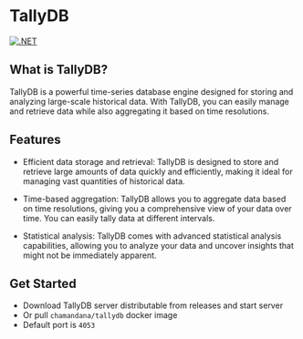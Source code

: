 # TallyDB

[![.NET](https://github.com/Chamuth/TallyDB/actions/workflows/dotnet.yml/badge.svg?branch=master)](https://github.com/Chamuth/TallyDB/actions/workflows/dotnet.yml)

## What is TallyDB?
TallyDB is a powerful time-series database engine designed for storing and analyzing large-scale historical data. With TallyDB, you can easily manage and retrieve data while also aggregating it based on time resolutions.

## Features
- Efficient data storage and retrieval: TallyDB is designed to store and retrieve large amounts of data quickly and efficiently, making it ideal for managing vast quantities of historical data.

- Time-based aggregation: TallyDB allows you to aggregate data based on time resolutions, giving you a comprehensive view of your data over time. You can easily tally data at different intervals.

- Statistical analysis: TallyDB comes with advanced statistical analysis capabilities, allowing you to analyze your data and uncover insights that might not be immediately apparent.

## Get Started
- Download TallyDB server distributable from releases and start server
- Or pull `chamandana/tallydb` docker image
- Default port is `4053`
